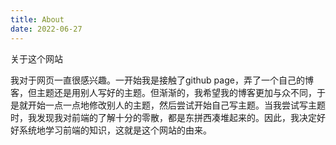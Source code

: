 ```yaml
---
title: About
date: 2022-06-27
---
```


关于这个网站

<!--more-->

我对于网页一直很感兴趣。一开始我是接触了github page，弄了一个自己的博客，但主题还是用别人写好的主题。但渐渐的，我希望我的博客更加与众不同，于是就开始一点一点地修改别人的主题，然后尝试开始自己写主题。当我尝试写主题时，我发现我对前端的了解十分的零散，都是东拼西凑堆起来的。因此，我决定好好系统地学习前端的知识，这就是这个网站的由来。

<style>
    .content p {
        margin: 1rem 1rem;
        text-indent: 2rem;
    }
</style>